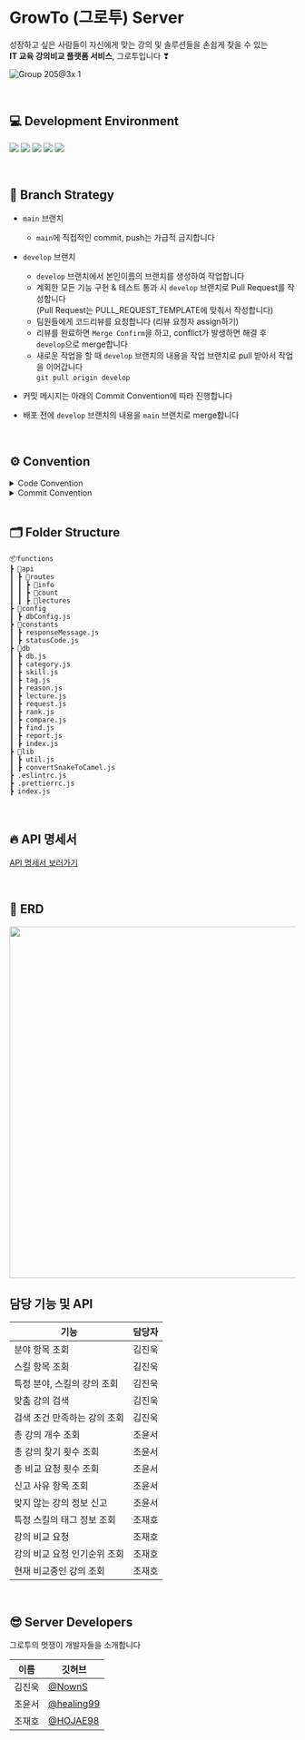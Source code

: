 # GrowTo (그로투) Server

성장하고 싶은 사람들이 자신에게 맞는 강의 및 솔루션들을 손쉽게 찾을 수 있는 <br>
**IT 교육 강의비교 플랫폼 서비스**, 그로투입니다 ❣

![Group 205@3x 1](https://user-images.githubusercontent.com/60960130/148967729-538fbb0d-045f-4cc3-a175-e8bb5f5e547f.png)

<br>

## 💻 Development Environment

<img src="https://img.shields.io/badge/Node.js-v16-green"/> <img src="https://img.shields.io/badge/Express-v4.17.2-green"/> <img src="https://img.shields.io/badge/PostgreSQL-v12.5-blue"/> <img src="https://img.shields.io/badge/Javascript-es6-yellow"/> <img src="https://img.shields.io/badge/Firebase-blue"/>

<br>

## 🔱 Branch Strategy

- `main` 브랜치 <br>
  - `main`에 직접적인 commit, push는 가급적 금지합니다
- `develop` 브랜치<br>

  - `develop` 브랜치에서 본인이름의 브랜치를 생성하여 작업합니다<br>
  - 계획한 모든 기능 구현 & 테스트 통과 시 `develop` 브랜치로 Pull Request를 작성합니다<br>
    (Pull Request는 PULL_REQUEST_TEMPLATE에 맞춰서 작성합니다)<br>
  - 팀원들에게 코드리뷰를 요청합니다 (리뷰 요청자 assign하기)<br>
  - 리뷰를 완료하면 `Merge Confirm`을 하고, conflict가 발생하면 해결 후 `develop`으로 merge합니다<br>
  - 새로운 작업을 할 때 `develop` 브랜치의 내용을 작업 브랜치로 pull 받아서 작업을 이어갑니다<br>
    `git pull origin develop`

- 커밋 메시지는 아래의 Commit Convention에 따라 진행합니다

- 배포 전에 `develop` 브랜치의 내용을 `main` 브랜치로 merge합니다

<br>

## ⚙ Convention

<details>
  <summary>Code Convention</summary>
  
1. 변수명, 함수명은 lowerCamelCase를 사용합니다
  
2. 함수는 "동사+명사" 형태로 사용합니다 (ex) getInformation 
  
3. 약어는 되도록 사용하지 않습니다
  
4. 주석의 경우 한 줄은 //로 작성하고, 그 외에는 /** */ 을 사용합니다
  
5. Bracket 규칙 
  
  - 괄호 사용시 한칸 띄우고 사용

    ```jsx
    // 괄호 사용 한칸 띄우고 사용
    if (left == true) {
      return;
    }
    ```

- 한줄 if 문도 bracket 사용하여 작성
  ```jsx
  // 한줄 if 문 - 여러 줄로 작성
  if (trigger) {
    return;
  }
  ```
- 양쪽 띄어쓰기
  ```jsx
  // 띄어쓰기
  if (a == 5) {
    // 양쪽 사이로 띄어쓰기
    return;
  }
  ```

6.  비동기 함수는 async와 await 함수 사용을 지향합니다

</details>

<details>
  <summary>Commit Convention</summary>
<br>
  
- 반영사항을 바로 확인할 수 있도록 작은 기능 하나라도 구현되면 커밋을 권장합니다 <br>
- "[TYPE] 설명" 형식으로 커밋 메시지를 작성합니다 <br>
- 설명은 한글로 작성합니다

```
[FEAT] : 새로운 기능 추가
[UPDATE] : 기존 파일 수정 및 보완
[FIX] : 버그 수정
[DOCS] : 문서 추가, 수정 및 변경
[STYLE] : 코드 포맷팅, 로직의 변화는 없이 띄어쓰기나 탭 문자 등의 사소한 변화
[REFACTOR] : 리팩토링
[TEST] : 테스트 코드 수정 및 변경 (로직 변화 없음)
[CHORE] : 그 외의 변경사항 (주석 추가, 삭제 등)
```

ex)
`[FEAT] "main.js" 게시글 POST 구현 완료`

</details>

<br>

## 🗂 Folder Structure

```
📦functions
┣ 📂api
┃ ┣ 📂routes
┃ ┃ ┣ 📂info
┃ ┃ ┣ 📂count
┃ ┃ ┣ 📂lectures
┣ 📂config
┃ ┣ dbConfig.js
┣ 📂constants
┃ ┣ responseMessage.js
┃ ┣ statusCode.js
┣ 📂db
┃ ┣ db.js
┃ ┣ category.js
┃ ┣ skill.js
┃ ┣ tag.js
┃ ┣ reason.js
┃ ┣ lecture.js
┃ ┣ request.js
┃ ┣ rank.js
┃ ┣ compare.js
┃ ┣ find.js
┃ ┣ report.js
┃ ┣ index.js
┣ 📂lib
┃ ┣ util.js
┃ ┣ convertSnakeToCamel.js
┣ .eslintrc.js
┣ .prettierrc.js
┣ index.js
```

<br>

## 🔥 API 명세서

[API 명세서 보러가기](https://lud2ns.notion.site/API-0270ece679f14f92b72bceeeb78c1c28)

<br>

## 📐 ERD

<img src="https://user-images.githubusercontent.com/49135797/149073419-9ed07cb6-c1de-4618-9494-0bfe1a9c525f.png" width="640" height="620"/>

<br>

## 담당 기능 및 API

| 기능                         | 담당자 |
| ---------------------------- | ------ |
| 분야 항목 조회               | 김진욱 |
| 스킬 항목 조회               | 김진욱 |
| 특정 분야, 스킬의 강의 조회  | 김진욱 |
| 맞춤 강의 검색               | 김진욱 |
| 검색 조건 만족하는 강의 조회 | 김진욱 |
| 총 강의 개수 조회            | 조윤서 |
| 총 강의 찾기 횟수 조회       | 조윤서 |
| 총 비교 요청 횟수 조회       | 조윤서 |
| 신고 사유 항목 조회          | 조윤서 |
| 맞지 않는 강의 정보 신고     | 조윤서 |
| 특정 스킬의 태그 정보 조회   | 조재호 |
| 강의 비교 요청               | 조재호 |
| 강의 비교 요청 인기순위 조회 | 조재호 |
| 현재 비교중인 강의 조회      | 조재호 |

<br>

## 😎 Server Developers

그로투의 멋쟁이 개발자들을 소개합니다

| 이름   | 깃허브                                     |
| ------ | ------------------------------------------ |
| 김진욱 | [@NownS](https://github.com/NownS)         |
| 조윤서 | [@healing99](https://github.com/healing99) |
| 조재호 | [@HOJAE98](https://github.com/HOJAE98)     |
